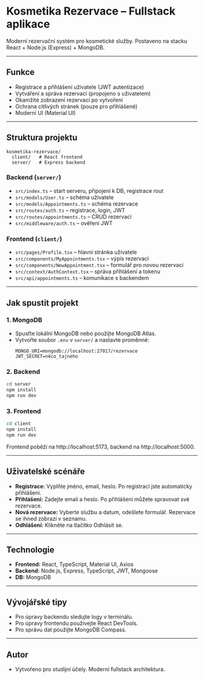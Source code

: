 # Kosmetika Rezervace – Fullstack aplikace

Moderní rezervační systém pro kosmetické služby. Postaveno na stacku React + Node.js (Express) + MongoDB.

---

## Funkce

- Registrace a přihlášení uživatele (JWT autentizace)
- Vytváření a správa rezervací (propojeno s uživatelem)
- Okamžité zobrazení rezervací po vytvoření
- Ochrana citlivých stránek (pouze pro přihlášené)
- Moderní UI (Material UI)

---

## Struktura projektu

```
kosmetika-rezervace/
  client/   # React frontend
  server/   # Express backend
```

### Backend (`server/`)

- `src/index.ts` – start serveru, připojení k DB, registrace rout
- `src/models/User.ts` – schéma uživatele
- `src/models/Appointments.ts` – schéma rezervace
- `src/routes/auth.ts` – registrace, login, JWT
- `src/routes/appointments.ts` – CRUD rezervací
- `src/middleware/auth.ts` – ověření JWT

### Frontend (`client/`)

- `src/pages/Profile.tsx` – hlavní stránka uživatele
- `src/components/MyAppointments.tsx` – výpis rezervací
- `src/components/NewAppointment.tsx` – formulář pro novou rezervaci
- `src/context/AuthContext.tsx` – správa přihlášení a tokenu
- `src/api/appointments.ts` – komunikace s backendem

---

## Jak spustit projekt

### 1. MongoDB

- Spusťte lokální MongoDB nebo použijte MongoDB Atlas.
- Vytvořte soubor `.env` v `server/` a nastavte proměnné:
  ```
  MONGO_URI=mongodb://localhost:27017/rezervace
  JWT_SECRET=něco_tajného
  ```

### 2. Backend

```bash
cd server
npm install
npm run dev
```

### 3. Frontend

```bash
cd client
npm install
npm run dev
```

Frontend poběží na http://localhost:5173, backend na http://localhost:5000.

---

## Uživatelské scénáře

- **Registrace:** Vyplňte jméno, email, heslo. Po registraci jste automaticky přihlášeni.
- **Přihlášení:** Zadejte email a heslo. Po přihlášení můžete spravovat své rezervace.
- **Nová rezervace:** Vyberte službu a datum, odešlete formulář. Rezervace se ihned zobrazí v seznamu.
- **Odhlášení:** Klikněte na tlačítko Odhlásit se.

---

## Technologie

- **Frontend:** React, TypeScript, Material UI, Axios
- **Backend:** Node.js, Express, TypeScript, JWT, Mongoose
- **DB:** MongoDB

---

## Vývojářské tipy

- Pro úpravy backendu sledujte logy v terminálu.
- Pro úpravy frontendu používejte React DevTools.
- Pro správu dat použijte MongoDB Compass.

---

## Autor

- Vytvořeno pro studijní účely. Moderní fullstack architektura.
